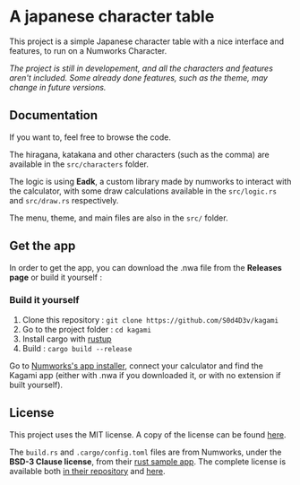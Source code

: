 # A japanese character table

This project is a simple Japanese character table with a nice interface and features, to run on a Numworks Character.

*The project is still in developement, and all the characters and features aren't included. Some already done features, such as the theme, may change in future versions.*

## Documentation
If you want to, feel free to browse the code.

The hiragana, katakana and other characters (such as the comma) are available in the `src/characters` folder.

The logic is using **Eadk**, a custom library made by numworks to interact with the calculator, with some draw calculations available in the `src/logic.rs` and `src/draw.rs` respectively.

The menu, theme, and main files are also in the `src/` folder.

## Get the app
In order to get the app, you can download the .nwa file from the **Releases page** or build it yourself :

### Build it yourself
1. Clone this repository : `git clone https://github.com/S0d4D3v/kagami`
2. Go to the project folder : `cd kagami`
3. Install cargo with [rustup](https://rustup.rs/)
4. Build : `cargo build --release`

Go to [Numworks's app installer](https://my.numworks.com/apps), connect your calculator and find the Kagami app (either with .nwa if you downloaded it, or with no extension if built yourself).

## License
This project uses the MIT license. 
A copy of the license can be found [here](https://github.com/S0d4D3v/kagami/blob/master/LICENSE.md).

The `build.rs` and `.cargo/config.toml` files are from Numworks, under the **BSD-3 Clause license**, from their [rust sample app](https://github.com/numworks/epsilon-sample-app-rust). 
The complete license is available both [in their repository](https://github.com/numworks/epsilon-sample-app-rust/blob/master/LICENSE) and [here](https://github.com/S0d4D3v/kagami/blob/master/NW_LICENSE.md).
